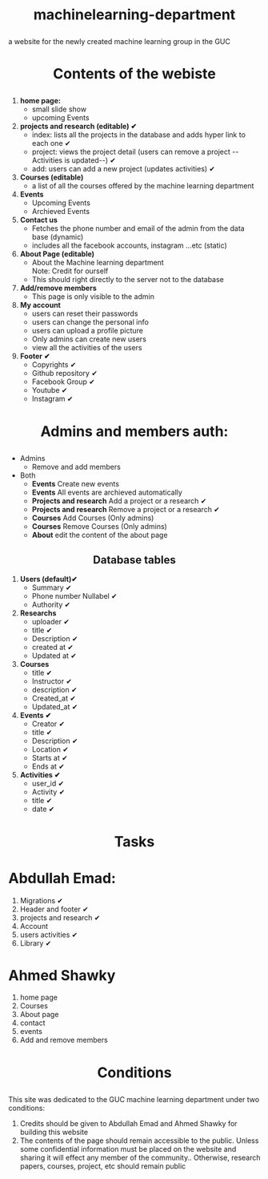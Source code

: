 # <p align = "center"> machinelearning-department</p>
a website for the newly created machine learning group in the GUC


# <p align = "center"> Contents of the webiste</p> 

<ol>
	<li><b>home page:</b>
		<ul>
			<li>
				small slide show
			</li>
			<li>
				upcoming Events
			</li>
		</ul>
	</li>
	<li><b>projects and research (editable) &#10004;</b>
		<ul>
			<li>
				index: lists all the projects in the database and adds hyper link to each one  &#10004;
			</li>
			<li>
				project: views the project detail (users can remove a project --Activities is updated--)  &#10004;
			</li>
			<li>
				add: users can add a new project (updates activities)  &#10004;
			</li>
		</ul>
	</li>
	<li><b> Courses (editable)</b>
		<ul>
			<li>a list of all the courses offered by the machine learning department</li>
		</ul>
	</li>
	<li><b>Events</b>
		<ul>
			<li>Upcoming Events</li>
			<li>Archieved Events</li>
		</ul>
	</li>
	<li><b>Contact us</b>
		<ul>
			<li>Fetches the phone number and email of the admin from the data base (dynamic)</li>
			<li>includes all the facebook accounts, instagram ...etc (static)</li>
		</ul>
	</li>
	<li> <b>About Page (editable)</b>
		<ul>
			<li>
				About the Machine learning department <br> Note: Credit for ourself
			</li>
			<li>This should right directly to the server not to the database</li>		
		</ul>
	</li>
	<li> <b>Add/remove members</b>
		<ul>
			<li>This page is only visible to the admin</li>
		</ul>
	</li>
	<li><b>My account</b>
		<ul>
			<li>users can reset their passwords</li>
			<li>users can change the personal info</li>
			<li>users can upload a profile picture</li>
			<li>Only admins can create new users</li>
			<li>view all the activities of the users</li>
		</ul>
	</li>
	<li> <b>Footer &#10004;</b>
		<ul>
			<li>Copyrights &#10004;</li>
			<li>Github repository &#10004;</li>
			<li>Facebook Group &#10004;</li>
			<li>Youtube &#10004;</li>
			<li>Instagram &#10004;</li>
		<ul>
	</li>
	
</ol> 

# <p align = "center">Admins and members auth: </p>

<ul>
	<li>Admins
		<ul>
			<li>Remove and add members</li>
		</ul>
	</li>
	<li>Both
		<ul>
			<li><b> Events</b> Create new events</li>
			<li><b>Events</b> All events are archieved automatically</li>
			<li><b>Projects and research</b> Add a project or a research  &#10004;</li>  
			<li><b>Projects and research</b> Remove a project or a research  &#10004;</li> 
			<li><b>Courses</b> Add Courses (Only admins)</li>
			<li><b>Courses</b> Remove Courses (Only admins)</li>
			<li><b>About</b> edit the content of the about page</li>
		</ul>
	</li>
</ul>
<h2 align = "center">Database tables </h2>
<ol>
	<li><b>Users (default)&#10004;</b>
		<ul>
			<li>Summary &#10004;</li>
			<li>Phone number Nullabel &#10004;</li>
			<li>Authority &#10004;</li>
		</ul>
	</li>
	<li><b>Researchs</b>
		<ul>
			<li>uploader &#10004;</li>
			<li>title &#10004;</li>
			<li>Description &#10004;</li>
			<li>created at &#10004;</li>
			<li>Updated at &#10004;</li>
		</ul>
	</li>
	<li><b>Courses</b>
		<ul>
			<li>title &#10004;</li>
			<li>Instructor &#10004;</li>
			<li>description &#10004;</li>
			<li>Created_at &#10004;</li>
			<li>Updated_at &#10004;</li>
		</ul>
	</li>
	<li><b>Events &#10004;</b>
		<ul>	
			<li>Creator &#10004;</li>
			<li>title &#10004;</li>
			<li>Description &#10004;</li>
			<li>Location &#10004;</li>
			<li>Starts at &#10004;</li>
			<li>Ends at &#10004;</li>
		</ul>
	</li>
	<li><b>Activities &#10004;</b>
		<ul>
			<li>user_id &#10004;</li>
			<li>Activity &#10004;</li>
			<li>title &#10004;</li>
			<li>date &#10004;</li>
		</ul>
	</li>
</ol>



# <p align = "center">Tasks</p>

# Abdullah Emad:
<ol>
	<li>Migrations &#10004;</li>
	<li>Header and footer &#10004;</li>
	<li>projects and research  &#10004;</li>
	<li>Account</li>
	<li>users activities &#10004;</li>
	<li>Library  &#10004;</li>
</ol>

# Ahmed Shawky
<ol>
	<li>home page</li>
	<li>Courses</li>
	<li>About page</li>
	<li>contact</li>
	<li>events</li>
	<li>Add and remove members</li>
</ol>

# <p align = "center">Conditions</p>
This site was dedicated to the GUC machine learning department under two conditions:
1) Credits should be given to Abdullah Emad and Ahmed Shawky for building this website
2) The contents of the page should remain accessible to the public. Unless some confidential information must be placed on the website and sharing it will effect any member of the community.. Otherwise, research papers, courses, project, etc  should remain public





